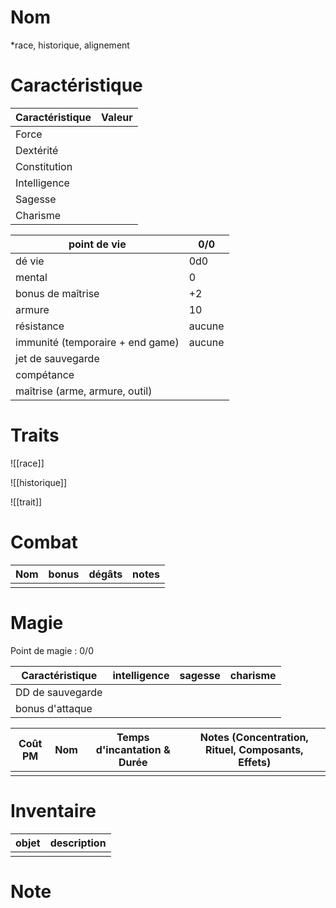 # Nom
*race, historique, alignement
# Caractéristique

| Caractéristique | Valeur |
| --------------- | ------ |
| Force           |        |
| Dextérité       |        |
| Constitution    |        |
| Intelligence    |        |
| Sagesse         |        |
| Charisme        |        |

| point de vie                     | 0/0    |
| -------------------------------- | ------ |
| dé vie                           | 0d0    |
| mental                           | 0      |
| bonus de maîtrise                | +2     |
| armure                           | 10     |
| résistance                       | aucune |
| immunité (temporaire + end game) | aucune |
| jet de sauvegarde                |        |
| compétance                       |        |
| maîtrise (arme, armure, outil)   |        |
# Traits
![[race]]

![[historique]]

![[trait]]
# Combat

| Nom | bonus | dégâts | notes |
| --- | ----- | ------ | ----- |
|     |       |        |       |
# Magie
Point de magie : 0/0

| Caractéristique  | intelligence | sagesse | charisme |
| ---------------- | ------------ | ------- | -------- |
| DD de sauvegarde |              |         |          |
| bonus d'attaque  |              |         |          |

| Coût PM | Nom | Temps d'incantation & Durée | Notes (Concentration, Rituel, Composants, Effets) |
| ------- | --- | --------------------------- | ------------------------------------------------- |
|         |     |                             |                                                   |
# Inventaire

| objet | description |
| ----- | ----------- |
|       |             |
# Note
